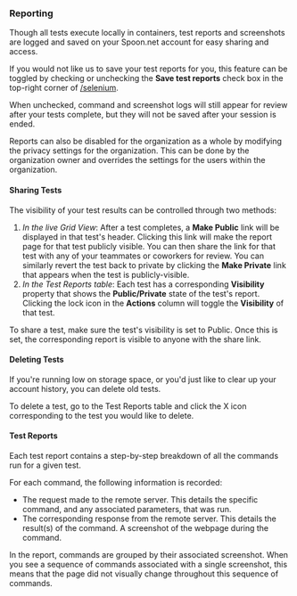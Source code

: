 ### Reporting

Though all tests execute locally in containers, test reports and screenshots are logged and saved on your Spoon.net account for easy sharing and access.

If you would not like us to save your test reports for you, this feature can be toggled by checking or unchecking the **Save test reports** check box in the top-right corner of [/selenium](/selenium).

When unchecked, command and screenshot logs will still appear for review after your tests complete, but they will not be saved after your session is ended. 

Reports can also be disabled for the organization as a whole by modifying the privacy settings for the organization. This can be done by the organization owner and overrides the settings for the users within the organization.

#### Sharing Tests

The visibility of your test results can be controlled through two methods:

1. *In the live Grid View*: After a test completes, a **Make Public** link will be displayed in that test's header. Clicking this link will make the report page for that test publicly visible. You can then share the link for that test with any of your teammates or coworkers for review. You can similarly revert the test back to private by clicking the **Make Private** link that appears when the test is publicly-visible.
2. *In the Test Reports table*: Each test has a corresponding **Visibility** property that shows the **Public/Private** state of the test's report. Clicking the lock icon in the **Actions** column will toggle the **Visibility** of that test. 

To share a test, make sure the test's visibility is set to Public. Once this is set, the corresponding report is visible to anyone with the share link.

#### Deleting Tests

If you're running low on storage space, or you'd just like to clear up your account history, you can delete old tests.

To delete a test, go to the Test Reports table and click the X icon corresponding to the test you would like to delete. 

#### Test Reports

Each test report contains a step-by-step breakdown of all the commands run for a given test.

For each command, the following information is recorded:

- The request made to the remote server. This details the specific command, and any associated parameters, that was run.
- The corresponding response from the remote server. This details the result(s) of the command.
A screenshot of the webpage during the command.

In the report, commands are grouped by their associated screenshot. When you see a sequence of commands associated with a single screenshot, this means that the page did not visually change throughout this sequence of commands. 